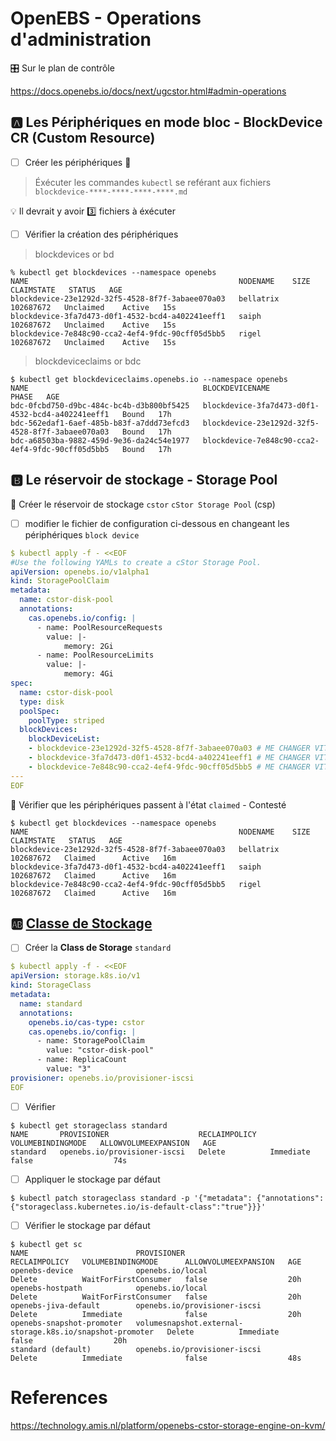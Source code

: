# OpenEBS - Operations d'administration

:control_knobs: Sur le plan de contrôle

https://docs.openebs.io/docs/next/ugcstor.html#admin-operations

## :a: Les Périphériques en mode bloc - BlockDevice CR (Custom Resource)


- [ ] Créer les périphériques :roll_of_paper:

> Éxécuter les commandes `kubectl` se reférant aux fichiers `blockdevice-****-****-****-****.md`

:bulb: Il devrait y avoir :three: fichiers à éxécuter


- [ ] Vérifier la création des périphériques

> blockdevices or bd

```
% kubectl get blockdevices --namespace openebs   
NAME                                               NODENAME    SIZE        CLAIMSTATE   STATUS   AGE
blockdevice-23e1292d-32f5-4528-8f7f-3abaee070a03   bellatrix   102687672   Unclaimed    Active   15s
blockdevice-3fa7d473-d0f1-4532-bcd4-a402241eeff1   saiph       102687672   Unclaimed    Active   15s
blockdevice-7e848c90-cca2-4ef4-9fdc-90cff05d5bb5   rigel       102687672   Unclaimed    Active   15s
```

> blockdeviceclaims or bdc

```
$ kubectl get blockdeviceclaims.openebs.io --namespace openebs
NAME                                       BLOCKDEVICENAME                                    PHASE   AGE
bdc-0fcbd750-d9bc-484c-bc4b-d3b800bf5425   blockdevice-3fa7d473-d0f1-4532-bcd4-a402241eeff1   Bound   17h
bdc-562edaf1-6aef-485b-b83f-a7ddd73efcd3   blockdevice-23e1292d-32f5-4528-8f7f-3abaee070a03   Bound   17h
bdc-a68503ba-9882-459d-9e36-da24c54e1977   blockdevice-7e848c90-cca2-4ef4-9fdc-90cff05d5bb5   Bound   17h
```

## :b: Le réservoir de stockage - Storage Pool

:round_pushpin: Créer le réservoir de stockage `cstor` `cStor Storage Pool` (csp)

- [ ] modifier le fichier de configuration ci-dessous en changeant les périphériques `block device`

```yaml
$ kubectl apply -f - <<EOF
#Use the following YAMLs to create a cStor Storage Pool.
apiVersion: openebs.io/v1alpha1
kind: StoragePoolClaim
metadata:
  name: cstor-disk-pool
  annotations:
    cas.openebs.io/config: |
      - name: PoolResourceRequests
        value: |-
            memory: 2Gi
      - name: PoolResourceLimits
        value: |-
            memory: 4Gi
spec:
  name: cstor-disk-pool
  type: disk
  poolSpec:
    poolType: striped
  blockDevices:
    blockDeviceList:
    - blockdevice-23e1292d-32f5-4528-8f7f-3abaee070a03 # ME CHANGER VITE
    - blockdevice-3fa7d473-d0f1-4532-bcd4-a402241eeff1 # ME CHANGER VITE
    - blockdevice-7e848c90-cca2-4ef4-9fdc-90cff05d5bb5 # ME CHANGER VITE
---
EOF
```

:round_pushpin: Vérifier que les périphériques passent à l'état `claimed` - Contesté

```
$ kubectl get blockdevices --namespace openebs
NAME                                               NODENAME    SIZE        CLAIMSTATE   STATUS   AGE
blockdevice-23e1292d-32f5-4528-8f7f-3abaee070a03   bellatrix   102687672   Claimed      Active   16m
blockdevice-3fa7d473-d0f1-4532-bcd4-a402241eeff1   saiph       102687672   Claimed      Active   16m
blockdevice-7e848c90-cca2-4ef4-9fdc-90cff05d5bb5   rigel       102687672   Claimed      Active   16m
```

## :ab: [Classe de Stockage](https://kubernetes.io/docs/concepts/storage/storage-classes/)

- [ ] Créer la **Class de Storage** `standard` 

```yaml
$ kubectl apply -f - <<EOF
apiVersion: storage.k8s.io/v1
kind: StorageClass
metadata:
  name: standard
  annotations:
    openebs.io/cas-type: cstor
    cas.openebs.io/config: |
      - name: StoragePoolClaim
        value: "cstor-disk-pool"
      - name: ReplicaCount
        value: "3"
provisioner: openebs.io/provisioner-iscsi
EOF
```

- [ ] Vérifier

```
$ kubectl get storageclass standard
NAME       PROVISIONER                    RECLAIMPOLICY   VOLUMEBINDINGMODE   ALLOWVOLUMEEXPANSION   AGE
standard   openebs.io/provisioner-iscsi   Delete          Immediate           false                  74s
```

- [ ] Appliquer le stockage par défaut

```
$ kubectl patch storageclass standard -p '{"metadata": {"annotations":{"storageclass.kubernetes.io/is-default-class":"true"}}}'
```

- [ ] Vérifier le stockage par défaut

```
$ kubectl get sc          
NAME                        PROVISIONER                                                RECLAIMPOLICY   VOLUMEBINDINGMODE      ALLOWVOLUMEEXPANSION   AGE
openebs-device              openebs.io/local                                           Delete          WaitForFirstConsumer   false                  20h
openebs-hostpath            openebs.io/local                                           Delete          WaitForFirstConsumer   false                  20h
openebs-jiva-default        openebs.io/provisioner-iscsi                               Delete          Immediate              false                  20h
openebs-snapshot-promoter   volumesnapshot.external-storage.k8s.io/snapshot-promoter   Delete          Immediate              false                  20h
standard (default)          openebs.io/provisioner-iscsi                               Delete          Immediate              false                  48s
```

# References

https://technology.amis.nl/platform/openebs-cstor-storage-engine-on-kvm/


